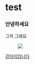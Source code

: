 # test

### 안녕하세요

그저 그래요

<figure>
    <img src="https://t1.daumcdn.net/cfile/tistory/24283C3858F778CA2E">
</figure>

[강아지입니다](https://t1.daumcdn.net/cfile/tistory/24283C3858F778CA2E)
